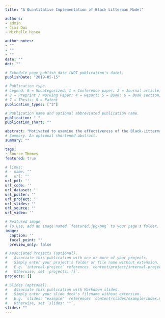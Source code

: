 ```yaml
---
title: "A Quantitative Implementation of Black Litterman Model"

authors:
- admin
- Jixi Dai
- Michelle Hosea

author_notes:
- ""
- ""
- ""
date: ""
doi: ""

# Schedule page publish date (NOT publication's date).
publishDate: "2019-05-15"

# Publication type.
# Legend: 0 = Uncategorized; 1 = Conference paper; 2 = Journal article;
# 3 = Preprint / Working Paper; 4 = Report; 5 = Book; 6 = Book section;
# 7 = Thesis; 8 = Patent
publication_types: ["3"]

# Publication name and optional abbreviated publication name.
publication: " "
publication_short: ""

abstract: "Motivated to examine the effectiveness of the Black-Litterman model and find a more practical model for portfolio optimization, we extend our previous paper on the comparison of three risk measures: variance, expected shortfall and factor model covariance. We collected investors' views from analysts' reports and incorporated them into the market views to obtain our posterior returns and conducted the Markowitz portfolio optimization with the risk measures. By tuning the constraints and parameters over the period of 2010 to 2014, we showed that the implementation of the BL model helps enhance the portfolio performance and the outperformance is consistent throughout all of the three risk measures for 2014-2018. Therefore, our paper makes a contribution by providing a quantitative approach of obtaining investor's views. We found an empirical evidence of the effectiveness of the Black-Litterman model, which advocates for the application of the Black-Litterman model for portfolio management in the financial industry."
# Summary. An optional shortened abstract.
summary: ""

tags:
- Source Themes
featured: true

# links:
# - name: ""
#   url: ""
url_pdf: ''
url_code: ''
url_dataset: ''
url_poster: ''
url_project: ''
url_slides: ''
url_source: ''
url_video: ''

# Featured image
# To use, add an image named `featured.jpg/png` to your page's folder. 
image:
  caption: ''
  focal_point: ""
  preview_only: false

# Associated Projects (optional).
#   Associate this publication with one or more of your projects.
#   Simply enter your project's folder or file name without extension.
#   E.g. `internal-project` references `content/project/internal-project/index.md`.
#   Otherwise, set `projects: []`.
projects: []

# Slides (optional).
#   Associate this publication with Markdown slides.
#   Simply enter your slide deck's filename without extension.
#   E.g. `slides: "example"` references `content/slides/example/index.md`.
#   Otherwise, set `slides: ""`.
slides: ""
---
```

